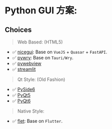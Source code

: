 # Python GUI 方案:

## Choices

> Web Based: (HTML5)

- ✅ [nicegui](https://pypi.org/project/nicegui/): Base on `VueJS` + `Quasar` + `FastAPI`.
- ✅ [pywry](https://pypi.org/project/pywry/): Base on `Tauri/Wry`.
- ✅ [pywebview](https://pypi.org/project/pywebview/)
- ✅ [streamlit](https://pypi.org/project/streamlit/)

> Qt Style: (Old Fashion)

- ✅ [PySide6](https://pypi.org/project/PySide6/)
- ✅ [PyQt5](https://pypi.org/project/PyQt5/)
- ✅ [PyQt6](https://pypi.org/project/PyQt6/)

> Native Style:

- ✅ [flet](https://pypi.org/project/flet/): Base on `Flutter`.



